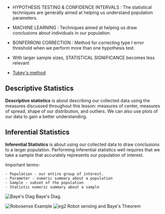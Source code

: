  
 
- HYPOTHESIS TESTING & CONFIDENCE INTERVALS : The statistical techniques are generally aimed at helping us
                                                understand population parameters.
                                                
- MACHINE LEARNING : Techniques aimed at helping us draw conclusions about individuals in our population.

- BONFERRONI CORRECTION : Method for correcting type I error threshold when we perform more than one hypothesis test.

- With larger sample sizes, STATISTICAL SIGNIFICANCE becomes less relevant

- [Tukey's method](https://www.itl.nist.gov/div898/handbook/prc/section4/prc471.htm)

## Descriptive Statistics

**Descriptive statistics** is about describing our collected data using the measures discussed throughout this lesson: measures of center, measures of spread, shape of our distribution, and outliers. We can also use plots of our data to gain a better understanding.

## Inferential Statistics

**Inferential Statistics** is about using our collected data to draw conclusions to a larger population. Performing inferential statistics well requires that we take a sample that accurately represents our population of interest.

Important terms-

    - Population - our entire group of interest.
    - Parameter - numeric summary about a population
    - Sample - subset of the population
    - Statistic numeric summary about a sample
    
 ![Baye's Diag](https://github.com/reshusinghhh/ParchnPosey/blob/master/bayes.png)
  Baye's Diag.
  
 ![Robosense Example](https://github.com/reshusinghhh/ParchnPosey/blob/master/robosense.png)
 ![eg2](https://github.com/reshusinghhh/ParchnPosey/blob/master/robo1.png)
 Robot sensing and Baye's Theorem
 

